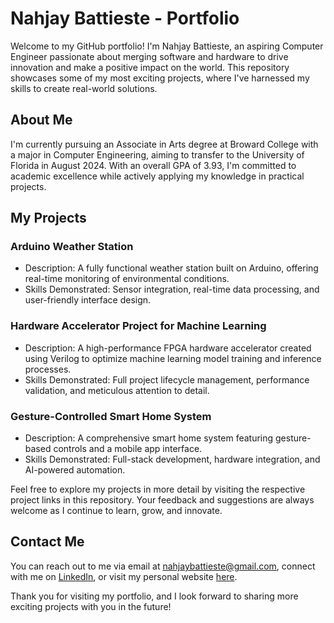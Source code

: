 

# Nahjay Battieste - Portfolio

Welcome to my GitHub portfolio! I'm Nahjay Battieste, an aspiring Computer Engineer passionate about merging software and hardware to drive innovation and make a positive impact on the world. This repository showcases some of my most exciting projects, where I've harnessed my skills to create real-world solutions.

## About Me

I'm currently pursuing an Associate in Arts degree at Broward College with a major in Computer Engineering, aiming to transfer to the University of Florida in August 2024. With an overall GPA of 3.93, I'm committed to academic excellence while actively applying my knowledge in practical projects.

## My Projects

### Arduino Weather Station
- Description: A fully functional weather station built on Arduino, offering real-time monitoring of environmental conditions.
- Skills Demonstrated: Sensor integration, real-time data processing, and user-friendly interface design.

### Hardware Accelerator Project for Machine Learning
- Description: A high-performance FPGA hardware accelerator created using Verilog to optimize machine learning model training and inference processes.
- Skills Demonstrated: Full project lifecycle management, performance validation, and meticulous attention to detail.

### Gesture-Controlled Smart Home System
- Description: A comprehensive smart home system featuring gesture-based controls and a mobile app interface.
- Skills Demonstrated: Full-stack development, hardware integration, and AI-powered automation.

Feel free to explore my projects in more detail by visiting the respective project links in this repository. Your feedback and suggestions are always welcome as I continue to learn, grow, and innovate.

## Contact Me

You can reach out to me via email at [nahjaybattieste@gmail.com](mailto:nahjaybattieste@gmail.com), connect with me on [LinkedIn](https://www.linkedin.com/in/nahjay-battieste-a84655224), or visit my personal website [here](https://nahjay.github.io).

Thank you for visiting my portfolio, and I look forward to sharing more exciting projects with you in the future!
